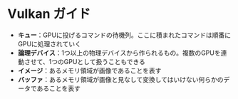 # Vulkan ガイド

- **キュー**：GPUに投げるコマンドの待機列。ここに積まれたコマンドは順番にGPUに処理されていく
- **論理デバイス**：1つ以上の物理デバイスから作られるもの。複数のGPUを連動させて、1つのGPUとして扱うこともできる
- **イメージ**：あるメモリ領域が画像であることを表す
- **バッファ**：あるメモリ領域が画像と見なして変換してはいけない何らかのデータであることを表す
